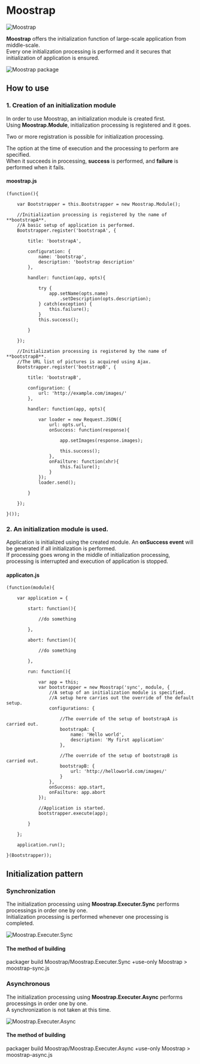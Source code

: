 
Moostrap
====================================

![Moostrap](http://holyshared.github.com/Moostrap/images/logo.jpg "Moostrap")

**Moostrap** offers the initialization function of large-scale application from middle-scale.  
Every one initialization processing is performed and it secures that initialization of application is ensured. 

![Moostrap package](http://holyshared.github.com/Moostrap/images/package_image.jpg "Moostrap package")


How to use
------------------------------------------------------------------------

### 1. Creation of an initialization module

In order to use Moostrap, an initialization module is created first.  
Using **Moostrap.Module**, initialization processing is registered and it goes.  

Two or more registration is possible for initialization processing.  

The option at the time of execution and the processing to perform are specified.  
When it succeeds in processing, **success** is performed, and **failure** is performed when it fails.  


#### moostrap.js

    (function(){

        var Bootstrapper = this.Bootstrapper = new Moostrap.Module();

        //Initialization processing is registered by the name of **bootstrapA**. 
        //A basic setup of application is performed.
        Bootstrapper.register('bootstrapA', {

			title: 'bootstrapA',

            configuration: {
                name: 'bootstrap',
                description: 'bootstrap description'
            },

            handler: function(app, opts){

                try {
                    app.setName(opts.name)
                        .setDescription(opts.description);
                } catch(exception) {
                    this.failure();
                }
                this.success();

            }

        });

        //Initialization processing is registered by the name of **bootstrapB**. 
        //The URL list of pictures is acquired using Ajax. 
        Bootstrapper.register('bootstrapB', {

			title: 'bootstrapB',

            configuration: {
                url: 'http://example.com/images/'
            },

            handler: function(app, opts){

                var loader = new Request.JSON({
                    url: opts.url,
                    onSuccess: function(response){

                        app.setImages(response.images);

                        this.success();
                    },
                    onFailture: function(xhr){
                        this.failure();
                    }
                });
                loader.send();

            }

        });

    }());


### 2. An initialization module is used.

Application is initialized using the created module.
An **onSuccess event** will be generated if all initialization is performed.  
If processing goes wrong in the middle of initialization processing, processing is interrupted and execution of application is stopped.

#### applicaton.js

    (function(module){

        var application = {

            start: function(){

                //do something

            },

            abort: function(){

                //do something

            },

            run: function(){

                var app = this;
                var bootstrapper = new Moostrap('sync', module, {
                    //A setup of an initialization module is specified.
                    //A setup here carries out the override of the default setup.
                    configurations: {

                        //The override of the setup of bootstrapA is carried out.
                        bootstrapA: {
                            name: 'Hello world',
                            description: 'My first application'
                        },

                        //The override of the setup of bootstrapB is carried out.
                        bootstrapB: {
                            url: 'http://helloworld.com/images/'
                        }
                    },
                    onSuccess: app.start,
                    onFailture: app.abort
                });

                //Application is started.
                bootstrapper.execute(app);

            }

        };

        application.run();

    }(Bootstrapper));





Initialization pattern
------------------------------------------------------------------------

### Synchronization

The initialization processing using **Moostrap.Executer.Sync** performs processings in order one by one.  
Initialization processing is performed whenever one processing is completed.

![Moostrap.Executer.Sync](http://holyshared.github.com/Mootstrap/images/bootstrap_sync_flow.jpg "Moostrap.Executer.Sync")


#### The method of building 

packager build Moostrap/Moostrap.Executer.Sync +use-only Moostrap > moostrap-sync.js


### Asynchronous

The initialization processing using **Moostrap.Executer.Async** performs processings in order one by one.  
A synchronization is not taken at this time.

![Moostrap.Executer.Async](http://holyshared.github.com/Mootstrap/images/bootstrap_async_flow.jpg "Moostrap.Executer.Async")


#### The method of building 

packager build Moostrap/Moostrap.Executer.Async +use-only Moostrap > moostrap-async.js
